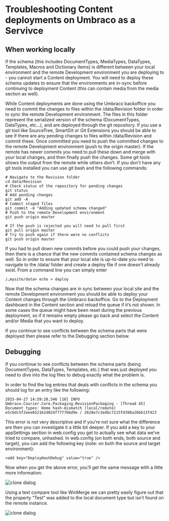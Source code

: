 # Troubleshooting Content deployments on Umbraco as a Servivce

## When working locally

If the schema (this includes DocumentTypes, MediaTypes, DataTypes, Templates, Macros and Dictionary items) is different between your local environment and the remote Development environment you are deploying to - you cannot start a Content deployment. You will need to deploy these schema updates to ensure that the environments are in-sync before continuing to deployment Content (this can contain media from the media section as well).

While Content deployments are done using the Umbraco backoffice you need to commit the changes to files within the /data/Revision folder in order to sync the remote Development environment. The files in this folder represent the serialized version of the schema (DocumentTypes, DataTypes, etc...), and are deployed through the git repository.
If you use a git tool like SourceTree, SmartGit or Git Extensions you should be able to see if there are any pending changes to files within /data/Revision and commit these. Once committed you need to push the committed changes to the remote Development environment (push to the origin master). If the remote has newer commits you need to pull these down and merge with your local changes, and then finally push the changes. Some git tools shows the output from the remote while others don’t.
If you don't have any git tools installed you can use git bash and the following commands:

    # Navigate to the Revision folder
    cd data/Revision
    # Check status of the repository for pending changes
    git status
    # Add pending changes
    git add -A
    # Commit staged files
    git commit -m "Adding updated schema changed"
    # Push to the remote Development environment
    git push origin master
    
    # If the push is rejected you will need to pull first
    git pull origin master
    # Try to push again if there were no conflicts
    git push origin master

If you had to pull down new commits before you could push your changes, then there is a chance that the new commits contained schema changes as well. So in order to ensure that your local site is up-to-date you need to navigate to the /data/ folder and create a deploy  file if one doesn't already exist. From a command line you can simply enter

`/…mysite/data> echo > deploy` 

Now that the schema changes are in sync between your local site and the remote Development environment you should be able to deploy your Content changes through the Umbraco backoffice. Go to the Deployment dashboard in the Content section and reload the queue if it’s not shown. In some cases the queue might have been reset during the previous deployment, so if it remains empty please go back and select the Content and/or Media that you want to deploy.

If you continue to see conflicts between the schema parts that were deployed then please refer to the Debugging section below.

## Debugging

If you continue to see conflicts between the schema parts (being DocumentTypes, DataTypes, Templates, etc.) that was just deployed you need to dive into the log files to debug exactly what the problem is.

In order to find the log entries that deals with conflicts in the schema you should log for an entry like the following:


    2015-04-27 14:59:20,546 [10] INFO  Umbraco.Courier.Core.Packaging.RevisionPackaging - [Thread 45] Document types: Home hash-mismatch (local/remote) e5c6dc5f2eee6521b2d024f7777bbd9e / 2628e7c3e4bc7215fd398a2bbb13f423

This error is not very descriptive and if you’re not sure what the difference are then you can investigate it a little bit deeper. If you add a key to your appSettings section in web.config you get to actually see what data we’ve tried to compare, unhashed.
In web.config (on both ends, both source and target), you can add the following key (note: on both the source and target environment):

    <add key="DeployHashDebug" value="true" />

Now when you get the above error, you’ll get the same message with a little more information:

![clone dialog](images/image07.png)

Using a text compare tool like WinMerge we can pretty easily figure out that the property “Test” was added to the local document type but isn’t found on the remote instance.

![clone dialog](images/image00.png)
